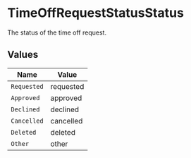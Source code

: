 # TimeOffRequestStatusStatus

The status of the time off request.


## Values

| Name        | Value       |
| ----------- | ----------- |
| `Requested` | requested   |
| `Approved`  | approved    |
| `Declined`  | declined    |
| `Cancelled` | cancelled   |
| `Deleted`   | deleted     |
| `Other`     | other       |